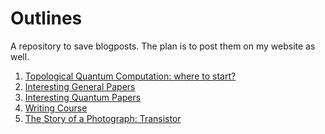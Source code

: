 # Outlines
A repository to save blogposts. The plan is to post them on my website as well. 
1. <a href="https://github.com/MobiusFatimah/QC/blob/master/TQC.md"> Topological Quantum Computation: where to start?</a>
2. <a href="https://github.com/MobiusFatimah/QC/blob/master/interesting_papers.md"> Interesting General Papers</a>
3. <a href="https://github.com/MobiusFatimah/QC/blob/master/interesting_quantum_papers.md"> Interesting Quantum Papers</a>
4. <a href="https://github.com/MobiusFatimah/QC/blob/master/writing_coursera.md"> Writing Course</a> 
5. <a href="https://github.com/MobiusFatimah/QC/blob/master/storyphoto_tran.md"> The Story of a Photograph: Transistor </a> 
